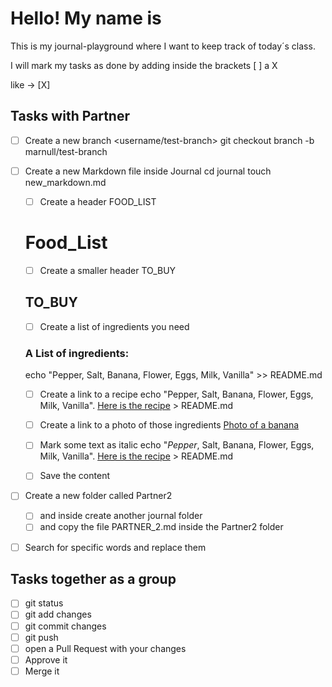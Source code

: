# Hello! My name is <name>

This is my journal-playground where I want to keep track of today´s class.

I will mark my tasks as done by adding inside the brackets [ ] a X 

like -> [X]

## Tasks with Partner

- [ ] Create a new branch <username/test-branch>
git checkout branch -b marnull/test-branch

- [ ] Create a new Markdown file inside Journal
cd journal
touch new_markdown.md 
  - [ ] Create a header FOOD_LIST
  # Food_List
  - [ ] Create a smaller header TO_BUY
  ## TO_BUY
  - [ ] Create a list of ingredients you need
  ### A List of ingredients: 
  echo "Pepper, Salt, Banana, Flower, Eggs, Milk, Vanilla" >> README.md

  - [ ] Create a link to a recipe
echo "Pepper, Salt, Banana, Flower, Eggs, Milk, Vanilla". [Here is the recipe](https://www.simplyrecipes.com/recipes/banana_bread/) > README.md

  - [ ] Create a link to a photo of those ingredients
  [Photo of a banana](https://www.istockphoto.com/de/foto/geschälte-banane-auf-weißem-hintergrund-foto-mit-clipping-pfad-gm1154935375-314234504)
  - [ ] Mark some text as italic
  echo "_Pepper_, Salt, Banana, Flower, Eggs, Milk, Vanilla". [Here is the recipe](https://www.simplyrecipes.com/recipes/banana_bread/) > README.md
  - [ ] Save the content
- [ ] Create a new folder called Partner2 
  - [ ] and inside create another journal folder
  - [ ] and copy the file PARTNER_2.md inside the Partner2 folder
- [ ] Search for specific words and replace them

## Tasks together as a group

- [ ] git status
- [ ] git add changes
- [ ] git commit changes
- [ ] git push
- [ ] open a Pull Request with your changes
- [ ] Approve it
- [ ] Merge it 
